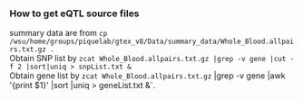 ### How to get eQTL source files
summary data are from `cp /wsu/home/groups/piquelab/gtex_v8/Data/summary_data/Whole_Blood.allpairs.txt.gz .`   
Obtain SNP list by `zcat Whole_Blood.allpairs.txt.gz |grep -v gene |cut -f 2 |sort|uniq > snpList.txt &`   
 Obtain gene list by `zcat Whole_Blood.allpairs.txt.gz` |grep -v gene |awk '{print $1}' |sort |uniq > geneList.txt &`.
 